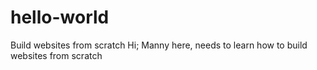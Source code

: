 # hello-world
Build websites from scratch
Hi;
Manny here, needs to learn how to build websites from scratch
